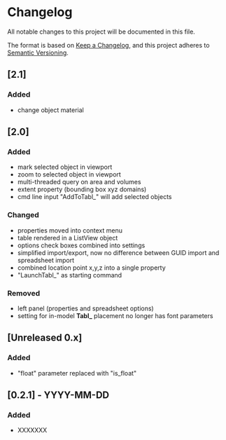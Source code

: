 # Changelog
All notable changes to this project will be documented in this file.

The format is based on [Keep a Changelog](https://keepachangelog.com/en/1.0.0/),
and this project adheres to [Semantic Versioning](https://semver.org/spec/v2.0.0.html).

## [2.1]
### Added
 - change object material

## [2.0]
### Added
- mark selected object in viewport
- zoom to selected object in viewport
- multi-threaded query on area and volumes
- extent property (bounding box xyz domains)
- cmd line input "AddToTabl_" will add selected objects
### Changed
- properties moved into context menu
- table rendered in a ListView object
- options check boxes combined into settings
- simplified import/export, now no difference between GUID import and spreadsheet import
- combined location point x,y,z into a single property
- "LaunchTabl_" as starting command
### Removed
- left panel (properties and spreadsheet options)
- setting for in-model **Tabl_** placement no longer has font parameters

## [Unreleased 0.x]
### Added
- "float" parameter replaced with "is_float"

## [0.2.1] - YYYY-MM-DD
### Added
- XXXXXXX
